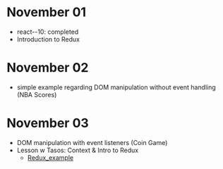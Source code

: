 # November 01

- react--10: completed
- Introduction to Redux

# November 02

- simple example regarding DOM manipulation without event handling (NBA Scores)

# November 03

- DOM manipulation with event listeners (Coin Game)
- Lesson w Tasos: Context & Intro to Redux
  - [Redux_example](https://codesandbox.io/s/dreamy-rhodes-7oq33?file=/src/index.js)
